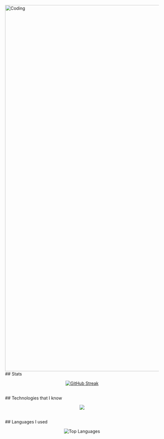 <img align="center" alt="Coding" width="1200" src="https://i.ibb.co/Rbhd5mW/Your-paragraph-text.png"> 
</br>
## Stats
<p align="center">
<a href="https://git.io/streak-stats"><img src="https://github-readme-streak-stats.herokuapp.com?user=tanjib10&theme=shadow-purple&hide_border=true&card_width=600" alt="GitHub Streak" /></a>
</p>
</br>
## Technologies that I know
<p align="center">
  <a href="https://skillicons.dev">
    <img src="https://skillicons.dev/icons?i=css,firebase,git,github,html,js,tailwind,react,mongodb,vite" />
  </a>
</p>
</br>
## Languages I used
<p align="center">
  <img src="https://github-profile-summary-cards.vercel.app/api/cards/repos-per-language?username=tanjib10&theme=radical&exclude=html,css,javascript,react,mongodb" alt="Top Languages" />
</p>
</br>
